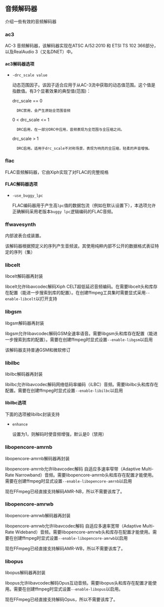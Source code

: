 ## 音频解码器 ##
介绍一些有效的音频解码器

### ac3 ###
AC-3 音频解码器，该解码器实现在ATSC A/52:2010 和 ETSI TS 102 366部分，以及RealAudio 3（又名DNET）中。

#### ac3解码器选项 ####
- `-drc_scale value`

    动态范围因子。该因子适合应用于从AC-3流中获取的动态值范围。这个值是指数值。有3个显著效果的典型值(范围)：

    drc_scale == 0

        DRC禁用，会产生原始全范围音频
    0 < drc_scale <= 1

        DRC启用，在一部分DRC中应用，音频表现为全范围与全压缩之间。 
    drc_scale > 1

        DRC启用。适用于drc_scale不对称场景，表现为响亮的全压缩，轻柔的声音增强。 

### flac ###
FLAC音频解码器，它由Xiph实现了对FLAC的完整规格

#### FLAC解码器选项 ####
- `-use_buggy_lpc`
	
	FLAC编码器用于产生高`lpc`值的数据包流（例如在默认设置下），本选项允许正确解码采用老版本`buggy lpc`逻辑编码的FLAC音频。

### ffwavesynth ###
内部波表合成装置。

该解码器根据预定义的序列产生音频波。其使用纯粹内部不公开的数据格式表征特定的序列（集）

### libcelt ###
libcelt解码器再封装

libcelt允许libavcodec解码Xiph CELT超低延迟音频编码。在需要libcelt头和库存在配置（能进一步搜索到库的配置）。在创建ffmpeg工具集时需要显式采用`--enable-libcelt`以打开支持

### libgsm ###
libgsm解码器再封装

libgsm允许libavcodec解码GSM全速率语音。需要libgsm头和库存在配置（能进一步搜索到库的配置）。需要在创建ffmpeg时显式设置`--enable-libgsm`以启用

该解码器支持普通GSM和微软修订

### libilbc ###
libilbc解码器再封装

libilbc允许libavcodec解码网络低码率编码（iLBC）音频。需要libilbc头和库存在配置。需要在创建ffmpeg时显式设置`--enable-libilbc`以启用

#### libilbc选项 ####
下面的选项被libilbc封装支持
- `enhance`
	
	设置为1，则解码时使音频增强，默认是0（禁用）

### libopencore-amrnb ###
libopencore-amrnb解码器再封装

libopencore-amrnb允许libavcodec解码 自适应多速率窄带（Adaptive Multi-Rate Narrowband）音频。需要libopencore-amrnb头和库存在配置才能使用。需要在创建ffmpeg时显式设置`--enable-libopencore-amrnb`以启用

现在FFmpeg已经直接支持解码AMR-NB，所以不需要该库了。

### libopencore-amrwb ###
libopencore-amrwb解码器再封装

libopencore-amrwb允许libavcodec解码 自适应多速率宽带（Adaptive Multi-Rate Wideband）音频。需要libopencore-amrwb头和库存在配置才能使用。需要在创建ffmpeg时显式设置`--enable-libopencore-amrwb`以启用

现在FFmpeg已经直接支持解码AMR-WB，所以不需要该库了。

### libopus ###
libopus解码器再封装

libopus允许libavcodec解码Opus互动音频。需要libopus头和库存在配置才能使用。需要在创建ffmpeg时显式设置`--enable-libopus`以启用。

现在FFmpeg已经直接支持解码Opus，所以不需要该库了。